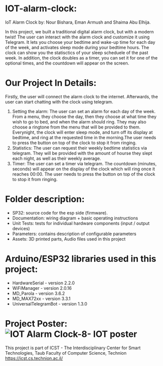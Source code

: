 # IOT-alarm-clock: 
IoT Alarm Clock by: Nour Bishara, Eman Armush and Shaima Abu Elhija.

In this project, we built a traditional digital alarm clock, but with a modern twist!
The user can interact with the alarm clock and customize it using Telegram. 
It lets you choose your bedtime and wake-up time for each day of the week, and activates sleep mode during your bedtime hours. 
The clock can show you the statisctics of your sleep scheduele of the past week. 
In addition, the clock doubles as a timer, you can set it for one of the optional times, and the countdown will appear on the screen.

# Our Project In Details:
Firstly, the user will connect the alarm clock to the internet. Afterwards, the user can start chatting with the clock using telegram. 
 1. Setting the alarm: The user can set an alarm for each day of the week. From a menu, they choose the day, then they choose at what time they wish to go to bed, and when the alarm should ring. They may also choose a ringtone from the menu that will be provided to them. Everynight, the clock will enter sleep mode, and turn off its display at bedtime, and ring at the requested time in the morning.The user needs to press the button on top of the clock to stop it from ringing.
 2. Statistics: The user can request their weekly bedtime statistics via telegram. They will be provided with the amount of hourse they slept each night, as well as their weekly average.
 3. Timer: The user can set a timer via telegram. The countdown (minutes, seconds) will appear on the display of the clock which will ring once it reaches 00:00. The user needs to press the button on top of the clock to stop it from ringing.

# Folder description:
* SP32: source code for the esp side (firmware).
* Documentation: wiring diagram + basic operating instructions
* Unit Tests: tests for individual hardware components (input / output devices)
* Parameters: contains description of configurable parameters
* Assets: 3D printed parts, Audio files used in this project

# Arduino/ESP32 libraries used in this project:
* HardwareSerial - version 2.2.0
* WiFiManager - version 2.0.16
* MD_Parola - version 3.6.2
* MD_MAX72xx - version 3.3.1
* UniversalTelegramBot - version 1.3.0

# Project Poster:![IOT Alarm Clock-8- IOT poster](https://github.com/NourBishara/IOT-alarm-clock-night-light/assets/128970723/13d7a6e0-67bd-48c6-9244-bc1260697224)





This project is part of ICST - The Interdisciplinary Center for Smart Technologies, Taub Faculty of Computer Science, Technion https://icst.cs.technion.ac.il/
